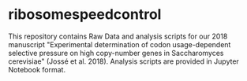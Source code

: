 # ribosomespeedcontrol

This repository contains Raw Data and analysis scripts for our 2018 manuscript "Experimental determination of codon usage-dependent selective pressure on high copy-number genes in Saccharomyces cerevisiae" (Jossé et al. 2018). Analysis scripts are provided in Jupyter Notebook format.
